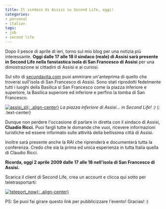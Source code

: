 ```yaml
---
title: Il sindaco di Assisi su Second Life, oggi!
categories:
- personal
- italian
tags:
- job
- second life
---
```

Dopo il pesce di aprile di ieri, torno sul mio blog per una notizia più
interessante. **Oggi dalle 17 alle 18 il sindaco (reale) di Assisi sarà
presente in Second Life nella fanstastica isola di San Francesco di Assisi**
per una dimostrazione ai cittadini di Assisi e ai curiosi.

Sul sito di [secundavita.com](http://www.secundavita.com/
"http://www.secundavita.com/" ) puoi ammirare un'anteprima di quello che
troverai sull'isola di San Francesco di Assisi. Sono stati riprodotti
fedelmente tutti i luoghi della Basilica si San Francesco come la piazza
inferiore e superiore, la Basilica superiore ed inferiore e perfino la tomba
di San Francesco.

[![assisi_sl]({{site.url}}/images/assisi_sl.jpg){: .align-center}]({{site.url}}/images/assisi_sl.jpg)
_La piazza inferiore di Assisi... in Second Life! :)_
{: .text-center}

Dunque non perdere l'occasione di parlare in diretta con il sindaco di Assisi,
**Cluadio Ricci.** Puoi fargli tutte le domande che vuoi, ricevere
informazioni turistiche ed essere informato sulle attività della bellissima
città di Assisi.

Inoltre sarà presente anche la RAI che riprenderà e documenterà tutta la
conferenza. Credo che sia la prima ed unica esperienza in tutta Italia quella
di Claudio Ricci.

**Ricorda, oggi 2 aprile 2009 dalle 17 alle 18 nell'isola di San Francesco di Assisi.**

Scarica il client di Second Life, crea un account e clicca qui sotto per
teletrasportarti:

[![teleport_now]({{site.url}}/images/teleport_now.png){: .align-center}](http://slurl.com/secondlife/San%20Francesco%20Assisi/249/107/65/?img=http%3A//www.secundavita.com/images/assisi.jpg&title=San%20Francesco%20di%20Assisi&msg=Benvenuto%20ad%20Assisi%20-%20Welcome%20to%20Assisi "Teleport Now" )

PS: Se puoi fai girare questo link per pubblicizzare l'evento! Gracias! :)

